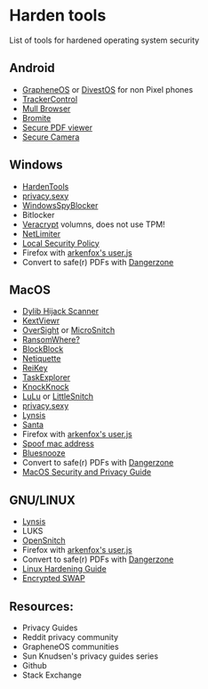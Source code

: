 # Harden tools
List of tools for hardened operating system security 


## Android
- [GrapheneOS](https://grapheneos.org/) or [DivestOS](https://divestos.org/) for non Pixel phones
- [TrackerControl](https://trackercontrol.org/)
- [Mull Browser](https://f-droid.org/en/packages/us.spotco.fennec_dos/)
- [Bromite](https://www.bromite.org/)
- [Secure PDF viewer](https://play.google.com/store/apps/details?id=app.grapheneos.pdfviewer.play)
- [Secure Camera](https://play.google.com/store/apps/details?id=app.grapheneos.camera.play)


## Windows
- [HardenTools](https://github.com/securitywithoutborders/hardentools)
- [privacy.sexy](https://privacy.sexy/)
- [WindowsSpyBlocker](https://crazymax.dev/WindowsSpyBlocker/)
- Bitlocker
- [Veracrypt](https://veracrypt.fr) volumns, does not use TPM!
- [NetLimiter](https://www.netlimiter.com/)
- [Local Security Policy](https://www.bleepingcomputer.com/tutorials/create-an-application-whitelist-policy-in-windows/)
- Firefox with [arkenfox's user.js](https://github.com/arkenfox/user.js)
- Convert to safe(r) PDFs with [Dangerzone](https://dangerzone.rocks/)


## MacOS
- [Dylib Hijack Scanner](https://objective-see.com/products/dhs.html)
- [KextViewr](https://objective-see.com/products/kextviewr.html)
- [OverSight](https://objective-see.com/products/oversight.html) or [MicroSnitch](https://www.obdev.at/products/microsnitch/index.html)
- [RansomWhere?](https://objective-see.com/products/ransomwhere.html)
- [BlockBlock](https://objective-see.com/products/blockblock.html)
- [Netiquette](https://objective-see.com/products/netiquette.html)
- [ReiKey](https://objective-see.com/products/reikey.html)
- [TaskExplorer](https://objective-see.com/products/taskexplorer.html)
- [KnockKnock](https://objective-see.com/products/knockknock.html)
- [LuLu](https://objective-see.com/products/lulu.html) or [LittleSnitch](https://www.obdev.at/products/littlesnitch/index.html)
- [privacy.sexy](https://privacy.sexy/)
- [Lynsis](https://cisofy.com/lynis/)
- [Santa](https://santa.dev)
- Firefox with [arkenfox's user.js](https://github.com/arkenfox/user.js)
- [Spoof mac address](https://github.com/sunknudsen/privacy-guides/blob/master/how-to-spoof-mac-address-and-hostname-automatically-at-boot-on-macos/README.md)
- [Bluesnooze](https://github.com/odlp/bluesnooze/)
- Convert to safe(r) PDFs with [Dangerzone](https://dangerzone.rocks/)
- [MacOS Security and Privacy Guide](https://github.com/drduh/macOS-Security-and-Privacy-Guide)


## GNU/LINUX
- [Lynsis](https://cisofy.com/lynis/)
- LUKS
- [OpenSnitch](https://github.com/evilsocket/opensnitch)
- Firefox with [arkenfox's user.js](https://github.com/arkenfox/user.js)
- Convert to safe(r) PDFs with [Dangerzone](https://dangerzone.rocks/)
- [Linux Hardening Guide](https://madaidans-insecurities.github.io/guides/linux-hardening.html)
- [Encrypted SWAP](https://wiki.archlinux.org/title/Dm-crypt/Swap_encryption)


## Resources:
- Privacy Guides
- Reddit privacy community
- GrapheneOS communities
- Sun Knudsen's privacy guides series
- Github
- Stack Exchange

